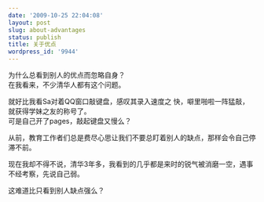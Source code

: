 ```yaml
---
date: '2009-10-25 22:04:08'
layout: post
slug: about-advantages
status: publish
title: 关于优点
wordpress_id: '9944'
---
```


为什么总看到别人的优点而忽略自身？  
在我看来，不少清华人都有这个问题。

  
  
就好比我看Sa对着QQ窗口敲键盘，感叹其录入速度之
快，噼里啪啦一阵猛敲，就获得学妹之友的称号了。  
可是自己开了pages，敲起键盘又慢么？  
  
从前，教育工作者们总是费尽心思让我们不要总盯着别人的缺点，那样会令自己停滞不前。

  
现在我却不得不说，清华3年多，我看到的几乎都是来时的锐气被消磨一空，遇事不经考察，先说自己弱。  
  
这难道比只看到别人缺点强么？   

